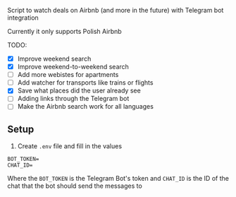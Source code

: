 Script to watch deals on Airbnb (and more in the future) with Telegram bot integration

Currently it only supports Polish Airbnb

TODO: 
- [x] Improve weekend search
- [x] Improve weekend-to-weekend search
- [ ] Add more webistes for apartments
- [ ] Add watcher for transports like trains or flights
- [x] Save what places did the user already see
- [ ] Adding links through the Telegram bot
- [ ] Make the Airbnb search work for all languages

## Setup
1. Create `.env` file and fill in the values
```
BOT_TOKEN=
CHAT_ID=
```

Where the `BOT_TOKEN` is the Telegram Bot's token and `CHAT_ID` is the ID of the chat that the bot should send the messages to
